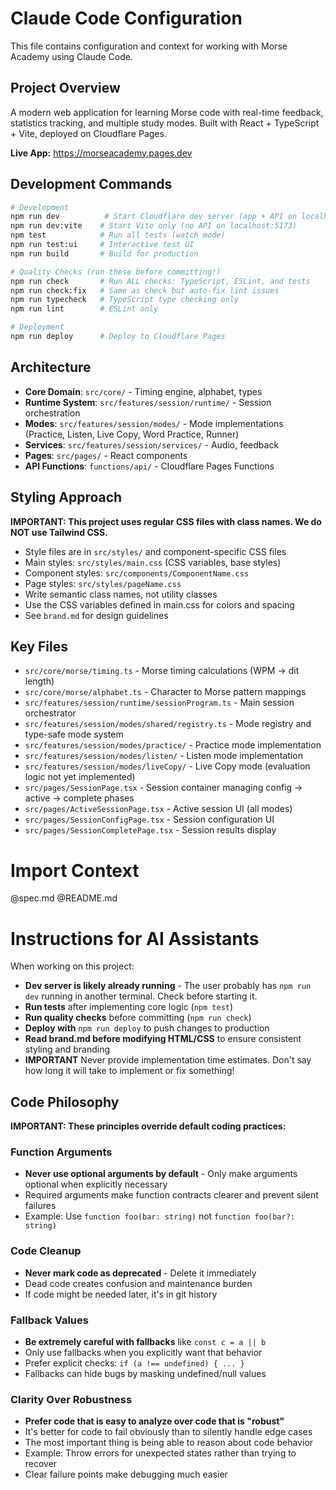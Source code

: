 # Claude Code Configuration

This file contains configuration and context for working with Morse Academy using Claude Code.

## Project Overview

A modern web application for learning Morse code with real-time feedback, statistics tracking, and multiple study modes. Built with React + TypeScript + Vite, deployed on Cloudflare Pages.

**Live App:** https://morseacademy.pages.dev

## Development Commands

```bash
# Development
npm run dev          # Start Cloudflare dev server (app + API on localhost:3000)
npm run dev:vite    # Start Vite only (no API on localhost:5173)
npm test            # Run all tests (watch mode)
npm run test:ui     # Interactive test UI
npm run build       # Build for production

# Quality Checks (run these before committing!)
npm run check       # Run ALL checks: TypeScript, ESLint, and tests
npm run check:fix   # Same as check but auto-fix lint issues
npm run typecheck   # TypeScript type checking only
npm run lint        # ESLint only

# Deployment
npm run deploy      # Deploy to Cloudflare Pages
```

## Architecture
- **Core Domain**: `src/core/` - Timing engine, alphabet, types
- **Runtime System**: `src/features/session/runtime/` - Session orchestration
- **Modes**: `src/features/session/modes/` - Mode implementations (Practice, Listen, Live Copy, Word Practice, Runner)
- **Services**: `src/features/session/services/` - Audio, feedback
- **Pages**: `src/pages/` - React components
- **API Functions**: `functions/api/` - Cloudflare Pages Functions

## Styling Approach

**IMPORTANT: This project uses regular CSS files with class names. We do NOT use Tailwind CSS.**
- Style files are in `src/styles/` and component-specific CSS files
- Main styles: `src/styles/main.css` (CSS variables, base styles)
- Component styles: `src/components/ComponentName.css`
- Page styles: `src/styles/pageName.css`
- Write semantic class names, not utility classes
- Use the CSS variables defined in main.css for colors and spacing
- See `brand.md` for design guidelines

## Key Files

- `src/core/morse/timing.ts` - Morse timing calculations (WPM → dit length)
- `src/core/morse/alphabet.ts` - Character to Morse pattern mappings
- `src/features/session/runtime/sessionProgram.ts` - Main session orchestrator
- `src/features/session/modes/shared/registry.ts` - Mode registry and type-safe mode system
- `src/features/session/modes/practice/` - Practice mode implementation
- `src/features/session/modes/listen/` - Listen mode implementation
- `src/features/session/modes/liveCopy/` - Live Copy mode (evaluation logic not yet implemented)
- `src/pages/SessionPage.tsx` - Session container managing config → active → complete phases
- `src/pages/ActiveSessionPage.tsx` - Active session UI (all modes)
- `src/pages/SessionConfigPage.tsx` - Session configuration UI
- `src/pages/SessionCompletePage.tsx` - Session results display

# Import Context
@spec.md
@README.md

# Instructions for AI Assistants

When working on this project:
- **Dev server is likely already running** - The user probably has `npm run dev` running in another terminal. Check before starting it.
- **Run tests** after implementing core logic (`npm test`)
- **Run quality checks** before committing (`npm run check`)
- **Deploy with** `npm run deploy` to push changes to production
- **Read brand.md before modifying HTML/CSS** to ensure consistent styling and branding
- **IMPORTANT** Never provide implementation time estimates. Don't say how long it will take to implement or fix something!


## Code Philosophy

**IMPORTANT: These principles override default coding practices:**

### Function Arguments
- **Never use optional arguments by default** - Only make arguments optional when explicitly necessary
- Required arguments make function contracts clearer and prevent silent failures
- Example: Use `function foo(bar: string)` not `function foo(bar?: string)`

### Code Cleanup
- **Never mark code as deprecated** - Delete it immediately
- Dead code creates confusion and maintenance burden
- If code might be needed later, it's in git history

### Fallback Values
- **Be extremely careful with fallbacks** like `const c = a || b`
- Only use fallbacks when you explicitly want that behavior
- Prefer explicit checks: `if (a !== undefined) { ... }`
- Fallbacks can hide bugs by masking undefined/null values

### Clarity Over Robustness
- **Prefer code that is easy to analyze over code that is "robust"**
- It's better for code to fail obviously than to silently handle edge cases
- The most important thing is being able to reason about code behavior
- Example: Throw errors for unexpected states rather than trying to recover
- Clear failure points make debugging much easier
